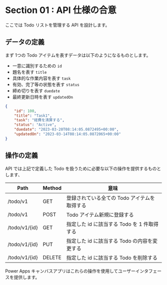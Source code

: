 # Section 01 : API 仕様の合意

ここでは Todo リストを管理する API を設計します。

## データの定義

まず 1つの Todo アイテムを表すデータは以下のようになるものとします。

- 一意に識別するための `id`
- 題名を表す `title`
- 具体的な作業内容を表す `task`
- 有効、完了等の状態を表す `status`
- 締め切りを表す `duedate`
- 最終更新日時を表す `updatedOn`

```json
{
    "id": 100,
    "title": "Task1",
    "task": "経費を清算する",
    "status": "Active",
    "duedate": "2023-03-20T08:14:05.0872495+00:00",
    "updatedOn": "2023-03-14T08:14:05.0872065+00:00"
}
```

## 操作の定義

API では上記で定義した Todo を扱うために必要な以下の操作を提供するものとします、

|Path|Method|意味|
|---|---|---|
|/todo/v1|GET|登録されている全ての Todo アイテムを取得する|
|/todo/v1|POST|Todo アイテム新規に登録する|
|/todo/v1/{id}|GET|指定した id に該当する Todo を 1 件取得する|
|/todo/v1/{id}|PUT|指定した id に該当する Todo の内容を変更する|
|/todo/v1/{id}|DELETE|指定した id に該当する Todo を削除する|

Power Apps キャンバスアプリはこれらの操作を使用してユーザーインタフェースを提供します。